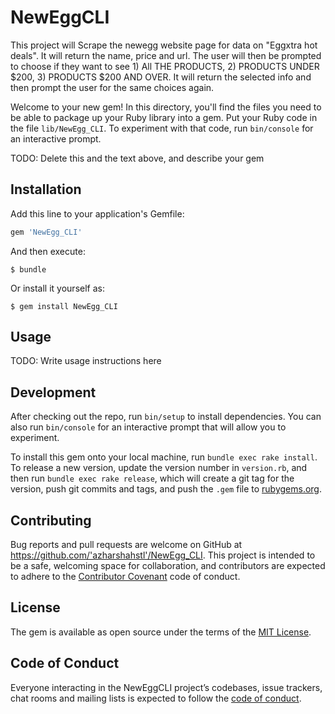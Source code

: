 # NewEggCLI

This project will Scrape the newegg website page for data on "Eggxtra hot deals".    It will return the name, price and url.    The user will then be prompted to choose if they want to see 1) All THE PRODUCTS, 2) PRODUCTS UNDER $200, 3) PRODUCTS $200 AND OVER. It will return the selected info and then prompt the user for the same choices again.     


Welcome to your new gem! In this directory, you'll find the files you need to be able to package up your Ruby library into a gem. Put your Ruby code in the file `lib/NewEgg_CLI`. To experiment with that code, run `bin/console` for an interactive prompt.

TODO: Delete this and the text above, and describe your gem

## Installation

Add this line to your application's Gemfile:

```ruby
gem 'NewEgg_CLI'
```

And then execute:

    $ bundle

Or install it yourself as:

    $ gem install NewEgg_CLI

## Usage

TODO: Write usage instructions here

## Development

After checking out the repo, run `bin/setup` to install dependencies. You can also run `bin/console` for an interactive prompt that will allow you to experiment.

To install this gem onto your local machine, run `bundle exec rake install`. To release a new version, update the version number in `version.rb`, and then run `bundle exec rake release`, which will create a git tag for the version, push git commits and tags, and push the `.gem` file to [rubygems.org](https://rubygems.org).

## Contributing

Bug reports and pull requests are welcome on GitHub at https://github.com/'azharshahstl'/NewEgg_CLI. This project is intended to be a safe, welcoming space for collaboration, and contributors are expected to adhere to the [Contributor Covenant](http://contributor-covenant.org) code of conduct.

## License

The gem is available as open source under the terms of the [MIT License](https://opensource.org/licenses/MIT).

## Code of Conduct

Everyone interacting in the NewEggCLI project’s codebases, issue trackers, chat rooms and mailing lists is expected to follow the [code of conduct](https://github.com/'azharshahstl'/NewEgg_CLI/blob/master/CODE_OF_CONDUCT.md).
